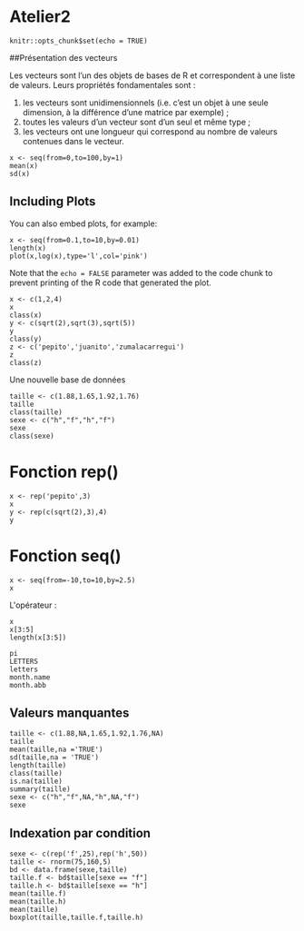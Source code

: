 # Atelier2

```{r setup, include=FALSE}
knitr::opts_chunk$set(echo = TRUE)
```

##Présentation des vecteurs

Les vecteurs sont l’un des objets de bases de R et correspondent à une liste de valeurs. Leurs propriétés fondamentales sont :

1. les vecteurs sont unidimensionnels (i.e. c’est un objet à une seule dimension, à la différence d’une matrice par exemple) ;
2. toutes les valeurs d’un vecteur sont d’un seul et même type ;
3. les vecteurs ont une longueur qui correspond au nombre de valeurs contenues dans le vecteur.


```{r}
x <- seq(from=0,to=100,by=1)
mean(x)
sd(x)
```

## Including Plots

You can also embed plots, for example:

```{r}
x <- seq(from=0.1,to=10,by=0.01)
length(x)
plot(x,log(x),type='l',col='pink')
```

Note that the `echo = FALSE` parameter was added to the code chunk to prevent printing of the R code that generated the plot.

```{r}
x <- c(1,2,4)
x
class(x)
y <- c(sqrt(2),sqrt(3),sqrt(5))
y
class(y)
z <- c('pepito','juanito','zumalacarregui')
z
class(z)
```

Une nouvelle base de données

```{r}
taille <- c(1.88,1.65,1.92,1.76)
taille
class(taille)
sexe <- c("h","f","h","f")
sexe
class(sexe)
```

# Fonction rep()

```{r}
x <- rep('pepito',3)
x
y <- rep(c(sqrt(2),3),4)
y
```

# Fonction seq()

```{r}
x <- seq(from=-10,to=10,by=2.5)
x
```

L'opérateur :

```{r}
x 
x[3:5]
length(x[3:5])
```

```{r}
pi
LETTERS
letters
month.name
month.abb
```

## Valeurs manquantes

```{r}
taille <- c(1.88,NA,1.65,1.92,1.76,NA)
taille
mean(taille,na ='TRUE')
sd(taille,na = 'TRUE')
length(taille)
class(taille)
is.na(taille)
summary(taille)
sexe <- c("h","f",NA,"h",NA,"f")
sexe
```

## Indexation par condition

```{r}
sexe <- c(rep('f',25),rep('h',50))
taille <- rnorm(75,160,5)
bd <- data.frame(sexe,taille)
taille.f <- bd$taille[sexe == "f"]
taille.h <- bd$taille[sexe == "h"]
mean(taille.f)
mean(taille.h)
mean(taille)
boxplot(taille,taille.f,taille.h)
```
